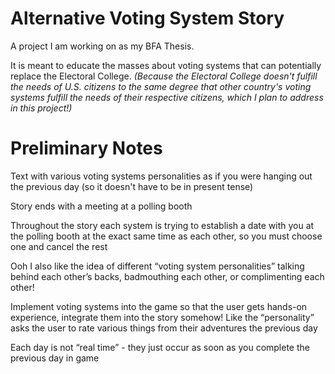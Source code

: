 # Alternative Voting System Story

A project I am working on as my BFA Thesis.

It is meant to educate the masses about voting systems that can potentially replace the Electoral College. *(Because the Electoral College doesn't fulfill the needs of U.S. citizens to the same degree that other country's voting systems fulfill the needs of their respective citizens, which I plan to address in this project!)*

# Preliminary Notes

Text with various voting systems personalities as if you were hanging out the previous day (so it doesn't have to be in present tense)

Story ends with a meeting at a polling booth

Throughout the story each system is trying to establish a date with you at the polling booth at the exact same time as each other, so you must choose one and cancel the rest

Ooh I also like the idea of different “voting system personalities” talking behind each other’s backs, badmouthing each other, or complimenting each other!

Implement voting systems into the game so that the user gets hands-on experience, integrate them into the story somehow! Like the “personality” asks the user to rate various things from their adventures the previous day

Each day is not “real time” - they just occur as soon as you complete  the previous day in game
